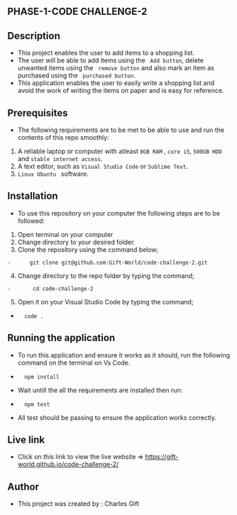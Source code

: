 ## PHASE-1-CODE CHALLENGE-2

## Description

- This project enables the user to add items to a shopping list.
- The user will be able to add items using the ` Add button`, delete unwanted items using the ` remove button` and also mark an item as purchased using the ` purchased button`.
- This application enables the user to easily write a shopping list and avoid the work of writing the items on paper and is easy for reference.

## Prerequisites

- The following requirements are to be met to be able to use and run the contents of this repo smoothly:

1. A reliable laptop or computer with atleast `8GB RAM` , `core i5`, `500GB HDD` and `stable internet access`.
2. A text editor, such as `Visual Studio Code` or `Sublime Text`.
3. `Linux Ubuntu ` software.

## Installation

- To use this repository on your computer the following steps are to be followed:

1. Open terminal on your computer
2. Change directory to your desired folder.
3. Clone the repository using the command below;

```
-      git clone git@github.com:Gift-World/code-challenge-2.git
```

4. Change directory to the repo folder by typing the command;

```
-       cd code-challenge-2
```

5. Open it on your Visual Studio Code by typing the command;

-       code .

## Running the application

- To run this application and ensure it works as it should, run the following command on the terminal on Vs Code.
-       npm install
- Wait untill the all the requirements are installed then run:
-       npm test
- All test should be passing to ensure the application works correctly.

## Live link

- Click on this link to view the live website => https://gift-world.github.io/code-challenge-2/

## Author

- This project was created by : Charles Gift
